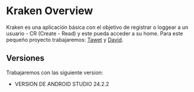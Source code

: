 # Kraken Overview
  Kraken es una aplicación básica con el objetivo de registrar o loggear a un usuario - CR (Create - Read) y este pueda acceder a su home.
  Para este pequeño proyecto trabajaremos: [Tawet](https://github.com/MeLLamoTawet) y [David](https://github.com/DavidDeLaTorre0).

## Versiones
Trabajaremos con las siguiente version: 
  - VERSION DE ANDROID STUDIO 24.2.2
